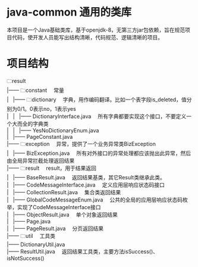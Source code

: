 # java-common 通用的类库
本项目是一个Java基础类库，基于openjdk-8，无第三方jar包依赖，旨在规范项目代码，使开发人员能写出结构清晰，代码规范、逻辑清晰的项目。  

# 项目结构
🗀result  
|—— 🗀constant  &emsp;常量  
|   |—— 🗀dictionary  &emsp;字典，用作编码翻译。比如一个表字段is_deleted，值分别为0/1。0表示no，1表示yes  
|   |   |—— DictionaryInterface.java  &emsp;所有字典都要实现这个接口，不要定义一个大而全的字典类  
|   |   |—— YesNoDictionaryEnum.java  
|   |—— PageConstant.java  
|—— 🗀exception  &emsp;异常，提供了一个业务异常类BizException  
|   |—— BizException.java  &emsp;所有对外接口的异常处理都应该抛出此异常，然后由全局异常拦截处理返回结果  
|—— 🗀result  &emsp;result，用于结果返回  
|   |—— BaseResult.java  &emsp;返回结果基类，其它Result类继承此类。  
|   |—— CodeMessageInterface.java  &emsp;定义应用层响应状态码接口  
|   |—— CollectionResult.java  &emsp;集合类返回结果  
|   |—— GlobalCodeMessageEnum.java  &emsp;公共的全局的应用层响应状态码枚举，实现了CodeMessageInterface接口  
|   |—— ObjectResult.java  &emsp;单个对象返回结果  
|   |—— Page.java  
|   |—— PageResult.java  &emsp;分页返回结果  
|—— 🗀util  &emsp;工具类  
    |—— DictionaryUtil.java  
    |—— ResultUtil.java  &emsp;返回结果工具类，主要方法isSuccess()、isNotSuccess()  
